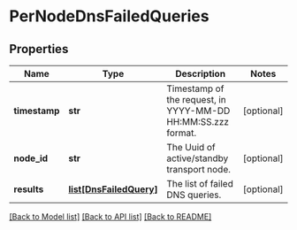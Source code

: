# PerNodeDnsFailedQueries

## Properties
Name | Type | Description | Notes
------------ | ------------- | ------------- | -------------
**timestamp** | **str** | Timestamp of the request, in YYYY-MM-DD HH:MM:SS.zzz format. | [optional] 
**node_id** | **str** | The Uuid of active/standby transport node. | [optional] 
**results** | [**list[DnsFailedQuery]**](DnsFailedQuery.md) | The list of failed DNS queries. | [optional] 

[[Back to Model list]](../README.md#documentation-for-models) [[Back to API list]](../README.md#documentation-for-api-endpoints) [[Back to README]](../README.md)

